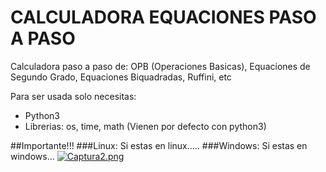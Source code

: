 # CALCULADORA EQUACIONES PASO A PASO
Calculadora paso a paso de: OPB (Operaciones Basicas), Equaciones de Segundo Grado, Equaciones Biquadradas, Ruffini, etc

Para ser usada solo necesitas:
* Python3
* Librerias: os, time, math (Vienen por defecto con python3)

##Importante!!!
###Linux:
Si estas en linux.....
###Windows:
Si estas en windows...
[![Captura2.png](https://postimg.cc/4nLYZ4dC)](https://postimg.cc/CdLRWnwH)

